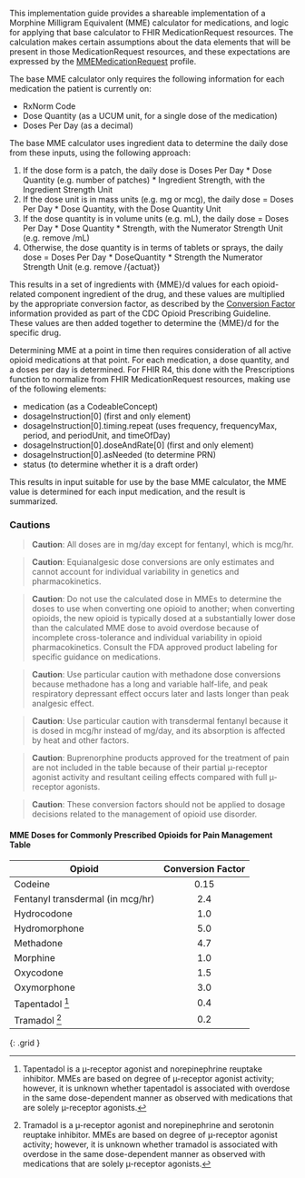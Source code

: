 
This implementation guide provides a shareable implementation of a Morphine Milligram Equivalent (MME) calculator
for medications, and logic for applying that base calculator to FHIR MedicationRequest resources. The calculation
makes certain assumptions about the data elements that will be present in those MedicationRequest resources, and
these expectations are expressed by the [MMEMedicationRequest](StructureDefinition-mmemedicationrequest.html) profile.

The base MME calculator only requires the following information for each medication the patient is currently on:

* RxNorm Code
* Dose Quantity (as a UCUM unit, for a single dose of the medication)
* Doses Per Day (as a decimal)

The base MME calculator uses ingredient data to determine the daily dose from these inputs, using the following approach:

1. If the dose form is a patch, the daily dose is Doses Per Day * Dose Quantity (e.g. number of patches) * Ingredient Strength, with the Ingredient Strength Unit
2. If the dose unit is in mass units (e.g. mg or mcg), the daily dose = Doses Per Day * Dose Quantity, with the Dose Quantity Unit
3. If the dose quantity is in volume units (e.g. mL), the daily dose = Doses Per Day * Dose Quantity * Strength, with the Numerator Strength Unit (e.g. remove /mL)
4. Otherwise, the dose quantity is in terms of tablets or sprays, the daily dose = Doses Per Day * DoseQuantity * Strength the Numerator Strength Unit (e.g. remove /{actuat})

This results in a set of ingredients with {MME}/d values for each opioid-related component ingredient of the drug, and these values are multiplied by the appropriate conversion factor, as described by the [Conversion Factor](https://www.cdc.gov/drugoverdose/pdf/calculating_total_daily_dose-a.pdf) information provided as part of the CDC Opioid Prescribing Guideline. These values are then added together to determine the {MME}/d for the specific drug.

Determining MME at a point in time then requires consideration of all active opioid medications at that point. For each medication, a dose quantity, and a doses per day is determined. For FHIR R4, this done with the Prescriptions function to normalize from FHIR MedicationRequest resources, making use of the following elements:
* medication (as a CodeableConcept)
* dosageInstruction[0] (first and only element)
* dosageInstruction[0].timing.repeat (uses frequency, frequencyMax, period, and periodUnit, and timeOfDay)
* dosageInstruction[0].doseAndRate[0] (first and only element)
* dosageInstruction[0].asNeeded (to determine PRN)
* status (to determine whether it is a draft order)

This results in input suitable for use by the base MME calculator, the MME value is determined for each input medication, and the result is summarized.

### Cautions

> **Caution**: All doses are in mg/day except for fentanyl, which is mcg/hr. 

> **Caution**: Equianalgesic dose conversions are only estimates and cannot account for individual variability in genetics and pharmacokinetics. 

> **Caution**: Do not use the calculated dose in MMEs to determine the doses to use when converting one opioid to another; when converting opioids, the new opioid is typically dosed at a substantially lower dose than the calculated MME dose to avoid overdose because of incomplete cross-tolerance and individual variability in opioid pharmacokinetics. Consult the FDA approved product labeling for specific guidance on medications.

> **Caution**: Use particular caution with methadone dose conversions because methadone has a long and variable half-life, and peak respiratory depressant effect occurs later and lasts longer than peak analgesic effect. 

> **Caution**: Use particular caution with transdermal fentanyl because it is dosed in mcg/hr instead of mg/day, and its absorption is affected by heat and other factors. 

> **Caution**: Buprenorphine products approved for the treatment of pain are not included in the table because of their partial µ-receptor agonist activity and resultant ceiling effects compared with full µ-receptor agonists. 

> **Caution**: These conversion factors should not be applied to dosage decisions related to the management of opioid use disorder.

#### MME Doses for Commonly Prescribed Opioids for Pain Management Table

| Opioid                           | Conversion Factor |
|----------------------------------|:-----------------:|
| Codeine                          | 0.15 |
| Fentanyl transdermal (in mcg/hr) | 2.4 |
| Hydrocodone                      | 1.0 |
| Hydromorphone                    | 5.0 |
| Methadone                        | 4.7 |
| Morphine                         | 1.0 |
| Oxycodone                        | 1.5 |
| Oxymorphone                      | 3.0 |
| Tapentadol [^1]                  | 0.4 |
| Tramadol [^2]                    | 0.2 |
{: .grid }

[^1]: Tapentadol is a µ-receptor agonist and norepinephrine reuptake inhibitor. MMEs are based on degree of µ-receptor agonist activity; however, it is unknown whether tapentadol is associated with overdose in the same dose-dependent manner as observed with medications that are solely µ-receptor agonists.

[^2]: Tramadol is a µ-receptor agonist and norepinephrine and serotonin reuptake inhibitor. MMEs are based on degree of µ-receptor agonist activity; however, it is unknown whether tramadol is associated with overdose in the same dose-dependent manner as observed with medications that are solely µ-receptor agonists.
